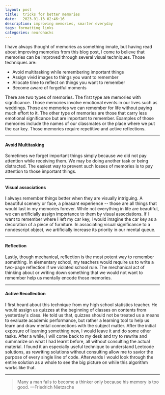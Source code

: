 ```yaml
---
layout: post
title:  tricks for better memories
date:   2023-01-13 02:46:16
description: improving memories, smarter everyday
tags: formatting links
categories: neurohacks
---
```

I have always thought of memories as something innate, but having read about improving memories from this blog post, I 
come to believe that memories can be improved through several visual techniques. Those techniques are:

<ul>
    <li>Avoid multitasking while remembering important things</li>
    <li>Assign vivid images to things you want to remember</li>
    <li>Allocate time to reflect on things you want to remember</li>
    <li>Become aware of forgetful moments</li>
</ul>

There are two types of memories. The first type are memories with significance. Those memories involve emotional events
in our lives such as weddings. Those are memories we can remember for life without paying much effort to it. The other type
of memories are those that carry less emotional significance but are important to remember. Examples of those memories include the names
of our classmates or the place where we put the car key. Those memories require repetitive and active reflections.

<hr>

#### Avoid Multitasking

Sometimes we forget important things simply because we did not pay attention while receiving them. We may be doing another
task or being distracted. The easiest way to prevent such losses of memories is to pay attention to those important things.

<hr>

#### Visual associations

I always remember things better when they are visually intriguing. A beautiful scenery or face, a pleasant experience --
those are all things that would last in my memories forever. While not everything in life are beautiful, we can artificially
assign importance to them by visual associations. If I want to remember where I left my car key, I would imagine the car
key as a decoration of a piece of furniture. In associating visual significance to a nondescript object, we artificially
increase its priority in our mental queue.

<hr>

#### Reflection

Lastly, though mechanical, reflection is the most potent way to remember something. In elementary school, my teachers
would require us to write a two-page reflection if we violated school rule. The mechanical act of thinking about or writing
down something that we would not want to remember help us mentally encode those memories.

<hr>

#### Active Recollection

I first heard about this technique from my high school statistics teacher. He would assign us quizzes at the beginning of
classes on contents from yesterday's class. He told us that, quizzes should not be treated us a means to evaluate academic
performance, but rather a learning tool to help us learn and draw mental connections with the subject matter. After the initial
exposure of learning something new, I would leave it and do some other tasks. After a while, I will come back to my desk and try
to rewrite and summarize on what I had learnt before, all without consulting the actual material. I found it an especially useful
technique to understand Leetcode solutions, as rewriting solutions without consulting allow me to savior the purpose of every
single line of code. Afterwards I would look through the entire solution as a whole to see the big picture on while this algorithm
works like that.

<hr>

<blockquote>
    Many a man fails to become a thinker only because his memory is too good.
    —Friedrich Nietzsche
</blockquote>
